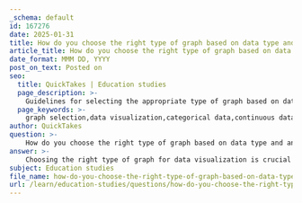 ```yaml
---
_schema: default
id: 167276
date: 2025-01-31
title: How do you choose the right type of graph based on data type and analysis purpose?
article_title: How do you choose the right type of graph based on data type and analysis purpose?
date_format: MMM DD, YYYY
post_on_text: Posted on
seo:
  title: QuickTakes | Education studies
  page_description: >-
    Guidelines for selecting the appropriate type of graph based on data type and analysis purpose for effective data visualization.
  page_keywords: >-
    graph selection,data visualization,categorical data,continuous data,line graphs,bar graphs,pie charts,scatter plots,histograms,trend analysis,comparison,distribution,audience,clarity,simplicity
author: QuickTakes
question: >-
    How do you choose the right type of graph based on data type and analysis purpose?
answer: >-
    Choosing the right type of graph for data visualization is crucial for effectively communicating insights and facilitating data analysis. The selection depends on the type of data you have and the purpose of your analysis. Here are some guidelines to help you choose the appropriate graph type:\n\n1. **Data Type**:\n   - **Categorical Data**: If your data consists of distinct categories, consider using:\n     - **Bar Graphs**: Best for comparing quantities across different categories. Each bar represents a category, and the height or length indicates the value.\n     - **Pie Charts**: Useful for showing proportions of a whole, where each slice represents a category's contribution to the total.\n\n   - **Continuous Data**: For data that changes over time or is measured on a continuum, consider:\n     - **Line Graphs**: Ideal for illustrating trends over time. They effectively show how values change and allow for extrapolation.\n     - **Histograms**: Suitable for showing frequency distributions of continuous data, where data is grouped into ranges (bins).\n\n2. **Relationship Between Variables**:\n   - **Scatter Plots**: Effective for displaying relationships between two continuous variables. They allow you to visualize correlations and identify trends or patterns. A best fit line can be added to summarize the relationship.\n\n3. **Analysis Purpose**:\n   - **Trend Analysis**: If your goal is to identify trends over time, a line graph is often the best choice. It allows for easy visualization of changes and patterns.\n   - **Comparison**: If you need to compare different groups or categories, bar graphs or pie charts are more appropriate.\n   - **Distribution**: For understanding the distribution of data points, histograms are ideal as they show how data is spread across different ranges.\n\n4. **Clarity and Simplicity**:\n   - Ensure that the graph is not cluttered and that it communicates the intended message clearly. Use clear titles, labels, and legends to guide interpretation.\n\n5. **Audience**:\n   - Consider the audience's familiarity with the data. For non-technical audiences, simpler graphs like bar graphs or pie charts may be more effective, while more complex visualizations like scatter plots may be suitable for a technical audience.\n\nBy following these guidelines, you can select the most appropriate graph type that aligns with your data characteristics and analysis objectives, ultimately enhancing the clarity and effectiveness of your data visualization.
subject: Education studies
file_name: how-do-you-choose-the-right-type-of-graph-based-on-data-type-and-analysis-purpose.md
url: /learn/education-studies/questions/how-do-you-choose-the-right-type-of-graph-based-on-data-type-and-analysis-purpose
---
```


&nbsp;